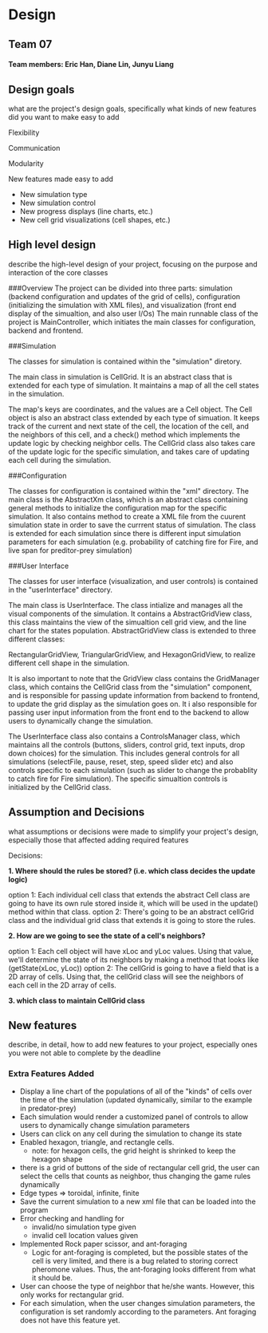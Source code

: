 # Design

## Team 07
#### Team members: Eric Han, Diane Lin, Junyu Liang

## Design goals
what are the project's design goals, specifically what kinds of new features did you want to make easy to add

Flexibility

Communication

Modularity

New features made easy to add
* New simulation type
* New simulation control
* New progress displays (line charts, etc.)
* New cell grid visualizations (cell shapes, etc.)
## High level design
describe the high-level design of your project, focusing on the purpose and interaction of the core classes

###Overview
The project can be divided into three parts: simulation (backend configuration and updates of the grid of cells), configuration
(initializing the simulation with XML files), and visualization (front end display of the simualtion, and also user I/Os)
The main runnable class of the project is MainController, which initiates the main classes for configuration, backend and frontend.

###Simulation

The classes for simulation is contained within the "simulation" diretory.

The main class in simulation is CellGrid. It is an abstract class that is extended for each type of simulation. It maintains a map of all the cell states in the simulation.

The map's keys are coordinates, and the values are a Cell object. The Cell object is also an abstract class extended by each type of simuation.
It keeps track of the current and next state of the cell, the location of the cell, and the neighbors of this cell, and a check() method which implements the update logic by checking neighbor cells.
The CellGrid class also takes care of the update logic for the specific simulation, and takes care of updating each cell during the simulation.

###Configuration

The classes for configuration is contained within the "xml" directory. The main class is the AbstractXm class, which is an abstract class containing general methods
to initialize the configuration map for the specific simulation. It also contains method to create a XML file from the cuurent simulation state in order to save
the currrent status of simulation. The class is extended for each simulation since there is different input simulation parameters for each simulation (e.g. probability of catching fire for Fire, and live span for preditor-prey simulation)

###User Interface

The classes for user interface (visualization, and user controls) is contained in the "userInterface" directory.

The main class is UserInterface. The class intialize and manages all the visual components of the simulation.
It contains a AbstractGridView class, this class maintains the view of the simualtion cell grid view, and the line chart for the states population.
AbstractGridView class is extended to three different classes:

RectangularGridView, TriangularGridView, and HexagonGridView, to realize different cell shape in the simulation.

It is also important to note that the GridView class contains the GridManager class, which contains the CellGrid class from the "simulation" component, and
is responsible for passing update information from backend to frontend, to update the grid display as the simulation goes on. It i also responsible for
passing user input information from the front end to the backend to allow users to dynamically change the simulation.

The UserInterface class also contains a ControlsManager class, which maintains all the controls (buttons, sliders, control grid, text inputs, drop down choices) for the simulation. This includes general controls for all simulations (selectFile, pause, reset, step, speed slider etc)
and also controls specific to each simulation (such as slider to change the probablity to catch fire for Fire simulation). The specific simualtion controls is initialized by the CellGrid class.

## Assumption and Decisions
what assumptions or decisions were made to simplify your project's design, especially those that affected adding required features

Decisions:

**1. Where should the rules be stored? (i.e. which class decides the update logic)**

option 1: Each individual cell class that extends the abstract Cell class are going to have its own rule stored inside it, which will be used in the update() method within that class.
option 2: There's going to be an abstract cellGrid class and the individual grid class that extends it is going to store the rules.


**2. How are we going to see the state of a cell's neighbors?**

option 1: Each cell object will have xLoc and yLoc values. Using that value, we'll determine the state of its neighbors by making a method that looks like (getState(xLoc, yLoc))
option 2: The cellGrid is going to have a field that is a 2D array of cells. Using that, the cellGrid class will see the neighbors of each cell in the 2D array of cells.

**3. which class to maintain CellGrid class**

## New features
describe, in detail, how to add new features to your project, especially ones you were not able to complete by the deadline


### Extra Features Added 
* Display a line chart of the populations of all of the "kinds" of cells over the time of the simulation (updated dynamically, similar to the example in predator-prey)
* Each simulation would render a customized panel of controls to allow users to dynamically change simulation parameters
* Users can click on any cell during the simulation to change its state
* Enabled hexagon, triangle, and rectangle cells. 
    * note: for hexagon cells, the grid height is shrinked to keep the hexagon shape
* there is a grid of buttons of the side of rectangular cell grid, the user can select the cells that counts as neighbor, thus changing the game rules dynamically
* Edge types => toroidal, infinite, finite
* Save the current simulation to a new xml file that can be loaded into the program
* Error checking and handling for 
    * invalid/no simulation type given
    * invalid cell location values given
* Implemented Rock paper scissor, and ant-foraging
    * Logic for ant-foraging is completed, but the possible states of the cell is very limited, and there is a bug
    related to storing correct pheromone values. Thus, the ant-foraging looks different from what it should be.
* User can choose the type of neighbor that he/she wants. However, this only works for rectangular grid.
* For each simulation, when the user changes simulation parameters, the configuration is set randomly according to the parameters.
Ant foraging does not have this feature yet.